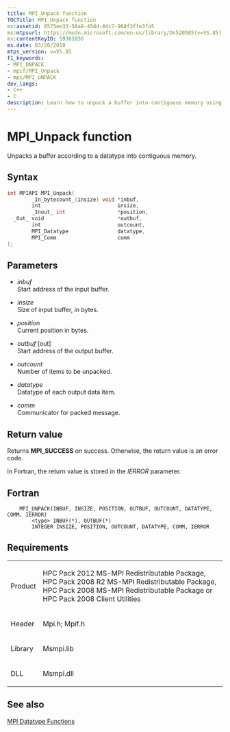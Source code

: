 ```yaml
---
title: MPI_Unpack function
TOCTitle: MPI_Unpack function
ms:assetid: 8575ee33-58a8-45dd-84c7-968f3ffe3fa5
ms:mtpsurl: https://msdn.microsoft.com/en-us/library/Dn520585(v=VS.85)
ms:contentKeyID: 59361056
ms.date: 03/28/2018
mtps_version: v=VS.85
f1_keywords:
- MPI_UNPACK
- mpif/MPI_Unpack
- mpi/MPI_UNPACK
dev_langs:
- C++
- C
description: Learn how to unpack a buffer into contiguous memory using the MPI_Unpack function on Microsoft's official site.
---
```


# MPI\_Unpack function

Unpacks a buffer according to a datatype into contiguous memory.

## Syntax

``` c++
int MPIAPI MPI_Unpack(
        _In_bytecount_(insize) void *inbuf,
        int                         insize,
        _Inout_ int                 *position,
  _Out_ void                        *outbuf,
        int                         outcount,
        MPI_Datatype                datatype,
        MPI_Comm                    comm
);
```

## Parameters

  - *inbuf*  
    Start address of the input buffer.

  - *insize*  
    Size of input buffer, in bytes.

  - *position*  
    Current position in bytes.

  - *outbuf* \[out\]  
    Start address of the output buffer.

  - *outcount*  
    Number of items to be unpacked.

  - *datatype*  
    Datatype of each output data item.

  - *comm*  
    Communicator for packed message.

## Return value

Returns **MPI\_SUCCESS** on success. Otherwise, the return value is an error code.

In Fortran, the return value is stored in the *IERROR* parameter.

## Fortran

``` FORTRAN
    MPI_UNPACK(INBUF, INSIZE, POSITION, OUTBUF, OUTCOUNT, DATATYPE, COMM, IERROR)
        <type> INBUF(*), OUTBUF(*)
        INTEGER INSIZE, POSITION, OUTCOUNT, DATATYPE, COMM, IERROR
```

## Requirements

<table>
<colgroup>
<col  />
<col  />
</colgroup>
<tbody>
<tr class="odd">
<td><p>Product</p></td>
<td><p>HPC Pack 2012 MS-MPI Redistributable Package, HPC Pack 2008 R2 MS-MPI Redistributable Package, HPC Pack 2008 MS-MPI Redistributable Package or HPC Pack 2008 Client Utilities</p></td>
</tr>
<tr class="even">
<td><p>Header</p></td>
<td>Mpi.h;
Mpif.h</td>
</tr>
<tr class="odd">
<td><p>Library</p></td>
<td>Msmpi.lib</td>
</tr>
<tr class="even">
<td><p>DLL</p></td>
<td>Msmpi.dll</td>
</tr>
</tbody>
</table>


## See also

[MPI Datatype Functions](mpi-datatype-functions.md)

